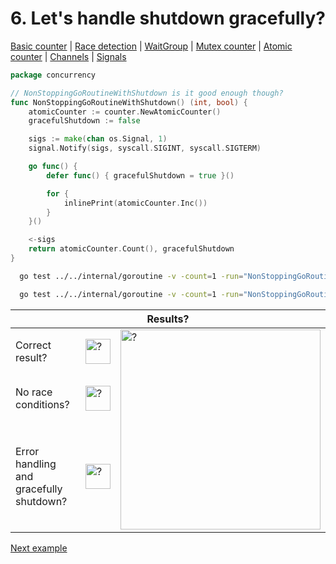 # 6. Let's handle shutdown gracefully?

[Basic counter](counter/basic.md) | [Race detection](race/race.md) | [WaitGroup](../../internal/buildingblocks/sync/waitgroup/README.md) | [Mutex counter](counter/mutex.md) | [Atomic counter](counter/atomic.md) | [Channels](../../internal/buildingblocks/channel/README.md) | [Signals](../../internal/buildingblocks/signal/README.md)

```go
package concurrency

// NonStoppingGoRoutineWithShutdown is it good enough though?
func NonStoppingGoRoutineWithShutdown() (int, bool) {
	atomicCounter := counter.NewAtomicCounter()
	gracefulShutdown := false

	sigs := make(chan os.Signal, 1)
	signal.Notify(sigs, syscall.SIGINT, syscall.SIGTERM)

	go func() {
		defer func() { gracefulShutdown = true }()

		for {
			inlinePrint(atomicCounter.Inc())
		}
	}()

	<-sigs
	return atomicCounter.Count(), gracefulShutdown
}
```

```bash
  go test ../../internal/goroutine -v -count=1 -run="NonStoppingGoRoutineWithShutdown$" 
```

```bash
  go test ../../internal/goroutine -v -count=1 -run="NonStoppingGoRoutineWithShutdown$" -race 
```

<table>
<thead> 
  <tr> 
    <th colspan="3">Results?</th> 
  </tr>
</thead>
<tbody>
  <tr>
    <td>Correct result?</td>
    <td><img height="40" src="../images/no.png" width="40" alt="?"/></td> 
    <td rowspan="3"><img height="320" src="https://media.giphy.com/media/Jq824R93JsLwZCaiSL/giphy.gif" width="320" alt="?"/></td>
  </tr> 
  <tr>
    <td>No race conditions?</td>
    <td><img height="40" src="../images/no.png" width="40" alt="?"/></td> 
  </tr>
  <tr>
    <td>Error handling and gracefully shutdown?</td>
    <td><img height="40" src="../images/no.png" width="40" alt="?"/></td>
  </tr>
</tbody>
</table>

[Next example](example_7.md)
